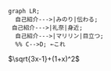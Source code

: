 ```mermaid
graph LR;
  自己紹介--->|みのり|伝わる;
 自己紹介--->|礼奈|身近;
  自己紹介--->|マリリン|目立つ;
  %% C-->D; ←これ
```
$\sqrt{3x-1}+(1+x)^2$
